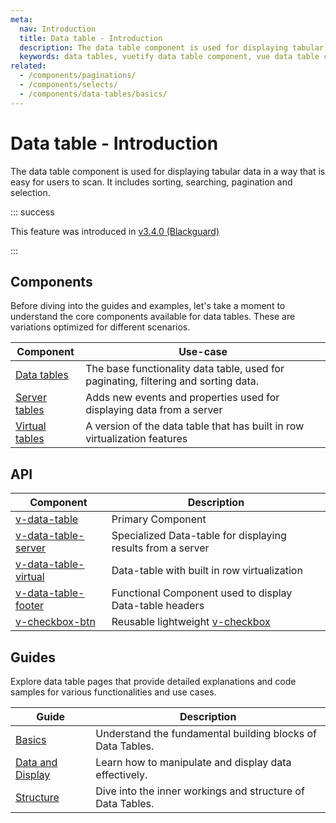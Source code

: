 ```yaml
---
meta:
  nav: Introduction
  title: Data table - Introduction
  description: The data table component is used for displaying tabular data in a way that is easy for users to scan. It includes sorting, searching, pagination and selection.
  keywords: data tables, vuetify data table component, vue data table component
related:
  - /components/paginations/
  - /components/selects/
  - /components/data-tables/basics/
---
```


# Data table - Introduction

The data table component is used for displaying tabular data in a way that is easy for users to scan. It includes sorting, searching, pagination and selection.

<entry />

::: success

This feature was introduced in [v3.4.0 (Blackguard)](/getting-started/release-notes/?version=v3.4.0)

:::

## Components

Before diving into the guides and examples, let's take a moment to understand the core components available for data tables. These are variations optimized for different scenarios.

| Component | Use-case |
| - | - |
| [Data tables](/components/data-tables/data-tables/) | The base functionality data table, used for paginating, filtering and sorting data. |
| [Server tables](/components/data-tables/server-side-tables/) | Adds new events and properties used for displaying data from a server |
| [Virtual tables](/components/data-tables/virtual-tables/) | A version of the data table that has built in row virtualization features |

## API

| Component | Description |
| - | - |
| [v-data-table](/api/v-data-table/) | Primary Component |
| [v-data-table-server](/api/v-data-table-server/) | Specialized Data-table for displaying results from a server |
| [v-data-table-virtual](/api/v-data-table-virtual/) | Data-table with built in row virtualization |
| [v-data-table-footer](/api/v-data-table-footer/) | Functional Component used to display Data-table headers |
| [v-checkbox-btn](/api/v-checkbox-btn/) | Reusable lightweight [v-checkbox](/components/checkboxes) |

<api-inline hide-links />

## Guides

Explore data table pages that provide detailed explanations and code samples for various functionalities and use cases.

| Guide | Description |
|-|-|
| [Basics](/guides/data-tables/basics/) | Understand the fundamental building blocks of Data Tables. |
| [Data and Display](/guides/data-tables/data-and-display/) | Learn how to manipulate and display data effectively. |
| [Structure](/guides/data-tables/structure/) | Dive into the inner workings and structure of Data Tables. |
